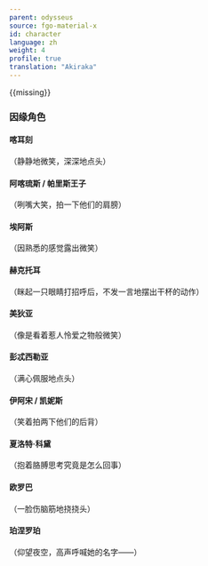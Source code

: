 ```yaml
---
parent: odysseus
source: fgo-material-x
id: character
language: zh
weight: 4
profile: true
translation: "Akiraka"
---
```


{{missing}}

### 因缘角色

#### 喀耳刻

（静静地微笑，深深地点头）

#### 阿喀琉斯 / 帕里斯王子

（咧嘴大笑，拍一下他们的肩膀）

#### 埃阿斯

（因熟悉的感觉露出微笑）

#### 赫克托耳

（眯起一只眼睛打招呼后，不发一言地摆出干杯的动作）

#### 美狄亚

（像是看着惹人怜爱之物般微笑）

#### 彭忒西勒亚

（满心佩服地点头）

#### 伊阿宋 / 凯妮斯

（笑着拍两下他们的后背）

#### 夏洛特·科黛

（抱着胳膊思考究竟是怎么回事）

#### 欧罗巴

（一脸伤脑筋地挠挠头）

#### 珀涅罗珀

（仰望夜空，高声呼喊她的名字——）
